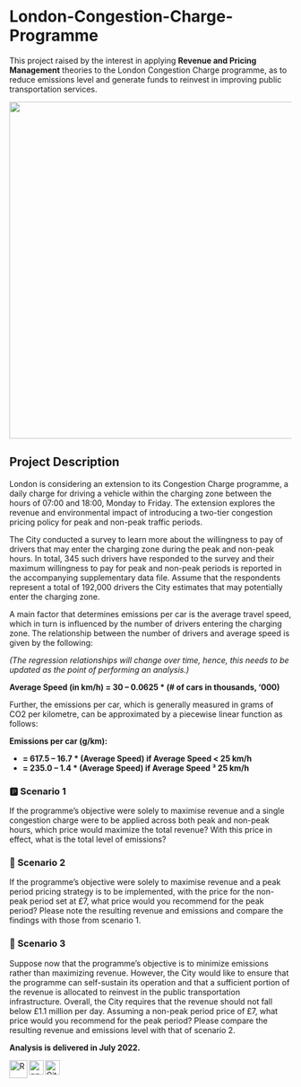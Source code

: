 # London-Congestion-Charge-Programme

This project raised by the interest in applying **Revenue and Pricing Management** theories to the London Congestion Charge programme, as to reduce emissions level and generate funds to reinvest in improving public transportation services. 

<img src="https://images.prismic.io/drive-electric/123f964a-4bf3-4964-9d90-dca6b40ffc5f_congestion-charge-ulez-map.webp?auto=compress,format&w=812&fit=clip" align="center" width="600" /></a>

## Project Description

London is considering an extension to its Congestion Charge programme, a daily charge for driving a vehicle within the charging zone between the hours of 07:00 and 18:00, Monday to Friday. The extension explores the revenue and environmental impact of introducing a two-tier congestion pricing policy for peak and non-peak traffic periods.

The City conducted a survey to learn more about the willingness to pay of drivers that may enter the charging zone during the peak and non-peak hours. In total, 345 such drivers have responded to the survey and their maximum willingness to pay for peak and non-peak periods is reported in the accompanying supplementary data file. Assume that the respondents represent a total of 192,000 drivers the City estimates that may potentially enter the charging zone.

A main factor that determines emissions per car is the average travel speed, which in turn is influenced by the number of drivers entering the charging zone. The relationship between the number of drivers and average speed is given by the following:

*(The regression relationships will change over time, hence, this needs to be updated as the point of performing an analysis.)*

**Average Speed (in km/h) = 30 – 0.0625 * (# of cars in thousands, ‘000)**

Further, the emissions per car, which is generally measured in grams of CO2 per kilometre, can be approximated by a piecewise linear function as follows:

**Emissions per car (g/km):**
  - **= 617.5 – 16.7 * (Average Speed) if Average Speed < 25 km/h**
  - **= 235.0 – 1.4 * (Average Speed) if Average Speed ³ 25 km/h**

### 🅿️ Scenario 1

If the programme’s objective were solely to maximise revenue and a single congestion charge were to be applied across both peak and non-peak hours, which price would maximize the total revenue? With this price in effect, what is the total level of emissions?

### 💨 Scenario 2

If the programme’s objective were solely to maximise revenue and a peak period pricing strategy is to be implemented, with the price for the non-peak period set at £7, what price would you recommend for the peak period? Please note the resulting revenue and emissions and compare the findings with those from scenario 1.

### 🚗 Scenario 3

Suppose now that the programme’s objective is to minimize emissions rather than maximizing revenue. However, the City would like to ensure that the programme can self-sustain its operation and that a sufficient portion of the revenue is allocated to reinvest in the public transportation infrastructure. Overall, the City requires that the revenue should not fall below £1.1 million per day. Assuming a non-peak period price of £7, what
price would you recommend for the peak period? Please compare the resulting revenue and emissions level with that of scenario 2.

**Analysis is delivered in July 2022.**

<img align="left" alt="R" width="32px" src="https://www.r-project.org/logo/Rlogo.png"/></a>
<img align="left" alt="ggplot2" width="26px" src="https://statsandr.com/blog/2020-08-21-graphics-in-r-with-ggplot2_files/graphics-in-r-with-ggplot2.png"/></a>
<img alt="GitHub" width="26px" src="https://avatars.githubusercontent.com/u/9919?s=200&v=4"/></a>
